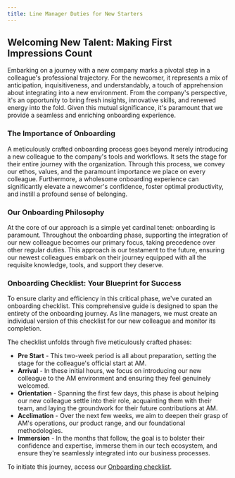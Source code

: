 ```yaml
---
title: Line Manager Duties for New Starters
---
```


## **Welcoming New Talent: Making First Impressions Count**

Embarking on a journey with a new company marks a pivotal step in a colleague's professional trajectory. For the newcomer, it represents a mix of anticipation, inquisitiveness, and understandably, a touch of apprehension about integrating into a new environment. From the company's perspective, it's an opportunity to bring fresh insights, innovative skills, and renewed energy into the fold. Given this mutual significance, it's paramount that we provide a seamless and enriching onboarding experience.

### **The Importance of Onboarding**

A meticulously crafted onboarding process goes beyond merely introducing a new colleague to the company's tools and workflows. It sets the stage for their entire journey with the organization. Through this process, we convey our ethos, values, and the paramount importance we place on every colleague. Furthermore, a wholesome onboarding experience can significantly elevate a newcomer's confidence, foster optimal productivity, and instill a profound sense of belonging.

### **Our Onboarding Philosophy**

At the core of our approach is a simple yet cardinal tenet: onboarding is paramount. Throughout the onboarding phase, supporting the integration of our new colleague becomes our primary focus, taking precedence over other regular duties. This approach is our testament to the future, ensuring our newest colleagues embark on their journey equipped with all the requisite knowledge, tools, and support they deserve.

### **Onboarding Checklist: Your Blueprint for Success**

To ensure clarity and efficiency in this critical phase, we've curated an onboarding checklist. This comprehensive guide is designed to span the entirety of the onboarding journey. As line managers, we must create an individual  version of this checklist for our new colleague and monitor its completion.

The checklist unfolds through five meticulously crafted phases:

- **Pre Start** - This two-week period is all about preparation, setting the stage for the colleague's official start at AM.
- **Arrival** - In these initial hours, we focus on introducing our new colleague to the AM environment and ensuring they feel genuinely welcomed.
- **Orientation** - Spanning the first few days, this phase is about helping our new colleague settle into their role, acquainting them with their team, and laying the groundwork for their future contributions at AM.
- **Acclimation** - Over the next few weeks, we aim to deepen their grasp of AM's operations, our product range, and our foundational methodologies.
- **Immersion** - In the months that follow, the goal is to bolster their confidence and expertise, immerse them in our tech ecosystem, and ensure they're seamlessly integrated into our business processes.

To initiate this journey, access our [Onboarding checklist](https://adammatthewdigital.sharepoint.com/:w:/r/sites/Quartex-DepartmentManagement/Shared%20Documents/Department%20Management/Onboarding%20Plan%20Checklist.docx?d=wed6dc8c86a2a493c93e53d42f0165fb9&csf=1&web=1&e=trowFY).
